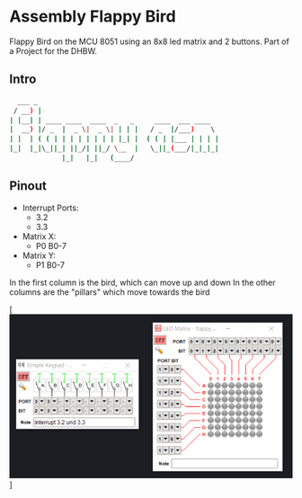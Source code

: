 # Assembly Flappy Bird
Flappy Bird on the MCU 8051 using an 8x8 led matrix and 2 buttons. Part of a Project for the DHBW.

## Intro

```sh
  ___ _                                             
 / __) |                                            
| |__| | ____ ____  ____  _   _     ____  ___ ____  
|  __) |/ _  |  _ \|  _ \| | | |   / _  |/___)    \ 
| |  | ( ( | | | | | | | | |_| |  ( ( | |___ | | | |
|_|  |_|\_||_| ||_/| ||_/ \__  |   \_||_(___/|_|_|_|
             |_|   |_|   (____/                     
```


## Pinout
- Interrupt Ports:
    - 3.2
    - 3.3
- Matrix X:
    - P0 B0-7
- Matrix Y:
    - P1 B0-7


In the first column is the bird, which can move up and down
In the other columns are the "pillars" which move towards the bird

[![N|Solid](https://github.com/Rearth/Assembly_Flappy-Bird/blob/master/doc/configuration_panel_taster.png)]
